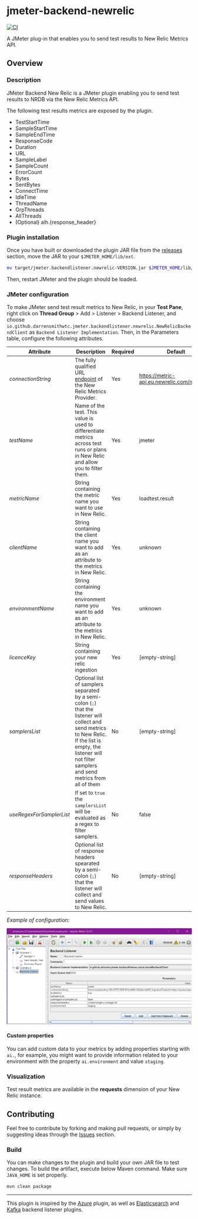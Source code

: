 # jmeter-backend-newrelic

[![CI](https://github.com/darrensmithwtc/jmeter-backend-newrelic/actions/workflows/maven.yml/badge.svg)](https://github.com/darrensmithwtc/jmeter-backend-newrelic/actions/workflows/maven.yml)

A JMeter plug-in that enables you to send test results to New Relic Metrics API.

## Overview

### Description

JMeter Backend New Relic is a JMeter plugin enabling you to send test results to NRDB via the New Relic Metrics API.

The following test results metrics are exposed by the plugin.

- TestStartTime
- SampleStartTime
- SampleEndTime
- ResponseCode
- Duration
- URL
- SampleLabel
- SampleCount
- ErrorCount
- Bytes
- SentBytes
- ConnectTime
- IdleTime
- ThreadName
- GrpThreads
- AllThreads
- (Optional) aih.{response_header}

### Plugin installation

Once you have built or downloaded the plugin JAR file from the [releases](https://github.com/darrensmithwtc/jmeter-backend-newrelic/releases) section,
move the JAR to your `$JMETER_HOME/lib/ext`.

```bash
mv target/jmeter.backendlistener.newrelic-VERSION.jar $JMETER_HOME/lib/ext/
```

Then, restart JMeter and the plugin should be loaded.

### JMeter configuration

To make JMeter send test result metrics to New Relic, in your **Test Pane**, right click on
**Thread Group** > Add > Listener > Backend Listener, and choose `io.github.darrensmithwtc.jmeter.backendlistener.newrelic.NewRelicBackendClient` as `Backend Listener Implementation`.
Then, in the Parameters table, configure the following attributes.

| Attribute                | Description                                                                                                                                                                                                           | Required | Default                                      |
| ------------------------ | --------------------------------------------------------------------------------------------------------------------------------------------------------------------------------------------------------------------- | -------- | -------------------------------------------- |
| _connectionString_       | The fully qualified URL [endpoint](https://docs.newrelic.com/docs/using-new-relic/welcome-new-relic/get-started/our-eu-us-region-data-centers/) of the New Relic Metrics Provider.                                    | Yes      | https://metric-api.eu.newrelic.com/metric/v1 |
| _testName_               | Name of the test. This value is used to differentiate metrics across test runs or plans in New Relic and allow you to filter them.                                                                                    | Yes      | jmeter                                       |
| _metricName_             | String containing the metric name you want to use in New Relic.                                                                                                                                                       | Yes      | loadtest.result                              |
| _clientName_             | String containing the client name you want to add as an attribute to the metrics in New Relic.                                                                                                                        | Yes      | unknown                                      |
| _environmentName_        | String containing the environment name you want to add as an attribute to the metrics in New Relic.                                                                                                                   | Yes      | unknown                                      |
| _licenceKey_             | String containing your new relic ingestion                                                                                                                                                                            | Yes      | [empty-string]                               |
| _samplersList_           | Optional list of samplers separated by a semi-colon (`;`) that the listener will collect and send metrics to New Relic. If the list is empty, the listener will not filter samplers and send metrics from all of them | No       | [empty-string]                               |
| _useRegexForSamplerList_ | If set to `true` the `samplersList` will be evaluated as a regex to filter samplers.                                                                                                                                  | No       | false                                        |
| _responseHeaders_        | Optional list of response headers spearated by a semi-colon (`;`) that the listener will collect and send values to New Relic.                                                                                        | No       | [empty-string]                               |

_Example of configuration:_

![Screenshot of configuration](docs/configuration.jpg 'Screenshot of JMeter configuration')

#### Custom properties

You can add custom data to your metrics by adding properties starting with `ai.`, for example, you might want to provide information related to your environment with the property `ai.environment` and value `staging`.

### Visualization

Test result metrics are available in the **requests** dimension of your New Relic instance.

## Contributing

Feel free to contribute by forking and making pull requests, or simply by suggesting ideas through the
[Issues](https://github.com/darrensmithwtc/jmeter-backend-newrelic/issues) section.

### Build

You can make changes to the plugin and build your own JAR file to test changes. To build the artifact,
execute below Maven command. Make sure `JAVA_HOME` is set properly.

```bash
mvn clean package
```

---

This plugin is inspired by the [Azure](https://github.com/adrianmo/jmeter-backend-azure) plugin, as well as [Elasticsearch](https://github.com/delirius325/jmeter-elasticsearch-backend-listener) and [Kafka](https://github.com/rahulsinghai/jmeter-backend-listener-kafka) backend listener plugins.
